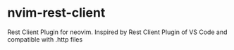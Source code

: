 # nvim-rest-client
Rest Client Plugin for neovim. Inspired by Rest Client Plugin of VS Code and compatible with .http files
